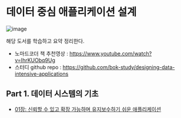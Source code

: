 # 데이터 중심 애플리케이션 설계

![image](https://github.com/dhkdn9192/data_engineer_career/assets/11307388/89f5201a-d1e7-42e6-92df-731c04338323)

해당 도서를 학습하고 요약 정리한다.
* 노마드코더 책 추천영상 : https://www.youtube.com/watch?v=IhrKUObq9Ug
* 스터디 github repo : https://github.com/bok-study/designing-data-intensive-applications


## Part 1. 데이터 시스템의 기초

* [01장: 신뢰할 수 있고 확장 가능하며 유지보수하기 쉬운 애플리케이션](ch01.md)


